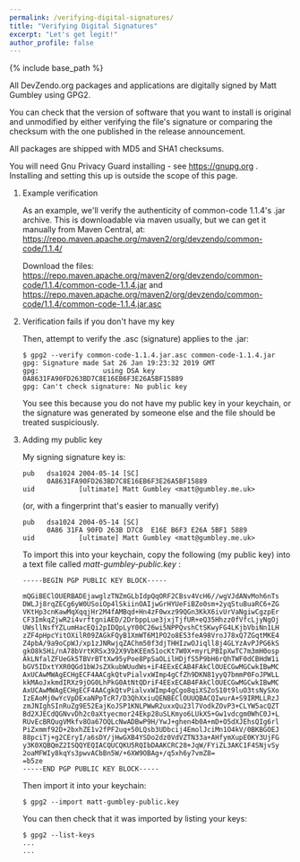 ```yaml
---
permalink: /verifying-digital-signatures/
title: "Verifying Digital Signatures"
excerpt: "Let's get legit!"
author_profile: false
---
```


{% include base_path %}

All DevZendo.org packages and applications are digitally signed by Matt Gumbley using GPG2.

You can check that the version of software that you want to install is original and
unmodified by either verifying the file's signature or comparing the checksum with the one
published in the release announcement.

All packages are shipped with MD5 and SHA1 checksums.

You will need Gnu Privacy Guard installing - see https://gnupg.org .
Installing and setting this up is outside the scope of this page.

1. Example verification

    As an example, we'll verify the authenticity of common-code 1.1.4's .jar archive. This is
    downloadable via maven usually, but we can get it manually from Maven Central, at:
    https://repo.maven.apache.org/maven2/org/devzendo/common-code/1.1.4/
    
    Download the files:
    https://repo.maven.apache.org/maven2/org/devzendo/common-code/1.1.4/common-code-1.1.4.jar
    and
    https://repo.maven.apache.org/maven2/org/devzendo/common-code/1.1.4/common-code-1.1.4.jar.asc

2. Verification fails if you don't have my key

    Then, attempt to verify the .asc (signature) applies to the .jar:
    ```
    $ gpg2 --verify common-code-1.1.4.jar.asc common-code-1.1.4.jar
    gpg: Signature made Sat 26 Jan 19:23:32 2019 GMT
    gpg:                using DSA key 0A8631FA90FD263BD7C8E16EB6F3E26A5BF15889
    gpg: Can't check signature: No public key
    ```
    
    You see this because you do not have my public key in your keychain, or the signature was generated by someone else
    and the file should be treated suspiciously.

3. Adding my public key

    My signing signature key is:
    ```
    pub   dsa1024 2004-05-14 [SC]
          0A8631FA90FD263BD7C8E16EB6F3E26A5BF15889
    uid           [ultimate] Matt Gumbley <matt@gumbley.me.uk>
    ``` 
    (or, with a fingerprint that's easier to manually verify)
    ```
    pub   dsa1024 2004-05-14 [SC]
          0A86 31FA 90FD 263B D7C8  E16E B6F3 E26A 5BF1 5889
    uid           [ultimate] Matt Gumbley <matt@gumbley.me.uk>
    ```
    
    To import this into your keychain, copy the following (my public key) into a text file
    called *matt-gumbley-public.key* :
    ```
    -----BEGIN PGP PUBLIC KEY BLOCK-----
    
    mQGiBEClOUERBADEjawglzTNZmGLbIdpQqORF2CBsv4VcH6//wgVJdANvMoh6nTs
    DWLJj8rqZECg6yW0USoiOp4lSkiinOAIjwGrHYUeFiBZo0sm+2yqStuBuaRC6+ZG
    VKtHp3cnKawMqXqqjHr2M4fAMBqd+Hn4zF0wxz99QGn3KkX6ivUrVaNgiwCgzpEr
    CF3ImkqZjwR2i4vrftgniAED/2DrbppLue3jxjTjfUR+eQ35Hhzz0fVfcLjyNgOj
    UWsllNsfYZLumHacEQi2pIDQpLyY00C26wi5NPPQvshCtSKwyFG4LKjbVbiNn1LH
    zZF4pHpcYitOXilR09ZAGkFQyB1XmWT6M1PO2o8E53feA98VroJ78xQ7ZGqtMKE4
    Z4pbA/9a9oCpWJ/xp1zJNRwjqZAChm50f3djTHHIzwOJiqll8j4GLYzAvPJPG6kS
    gkO8kSHi/nA78bVrtKRSx392X9VbKEEm51ocKt7W0X+myrLPBIpXwTC7m3mH0osp
    AkLNfalZFUeGk5TBVrBTtXw95yPoe8PpSaOLilHDjfS5P9bH6rQhTWF0dCBHdW1i
    bGV5IDxtYXR0QGd1bWJsZXkubWUudWs+iF4EExECAB4FAkClOUECGwMGCwkIBwMC
    AxUCAwMWAgECHgECF4AACgkQtvPialvxWImp4gCfZh9DKN81yyQ7bmmP0FoJPWLL
    kkMAoJxkmdIRXz9jOG0LhPkG0AtNtQDriF4EExECAB4FAkClOUECGwMGCwkIBwMC
    AxUCAwMWAgECHgECF4AACgkQtvPialvxWImp4gCgo8qiXSZoS10t9luO3tsNySXo
    IzEAoMj0wYcVpDExaNPpTcR7/D3QhXxiuQENBEClOUUQBACQIwurA+S9IRMLLRzJ
    zmJNIghSInRuZg9E52EajKoJSP1KNLPWwR2uxxQu23l7VodkZOvP3+CLYW5acQZT
    Bd2XJECdQGNvvDh2c0aXtyecmor24Ekp28uSLKmyo6LUkXS+Gw1vdcgm0WhC0J+L
    RUvEcBRQugVMkfv8Oa67OQLcNwADBwP9H/YwJ+ghen4b0A+mD+O5dXJEhsQIg6rl
    PiZxmmf92D+2bxhZE1v2fPF2uq+50LQsb3UDbcij4EmolJciMn1O4kV/0BKBGOEJ
    88pciTj+g2CEryI/a6sDY/jHwGXB4YSDo2dz0VdVZTN33a+AHfymXupE0KY3UjFG
    y3K0XQBQmZ2ISQQYEQIACQUCQKU5RQIbDAAKCRC28+JqW/FYiZL3AKC1F4SNjvSy
    2oaMFWIy8kqYs3pwvACbBn5W/+6XW9OBAg+/q5xh6y7vmZ8=
    =b5ze
    -----END PGP PUBLIC KEY BLOCK-----
    ```
    
    Then import it into your keychain:
    
    ```
    $ gpg2 --import matt-gumbley-public.key
    ```
    
    You can then check that it was imported by listing your keys:
    ```
    $ gpg2 --list-keys
    ...
    ...
    ```
    
    